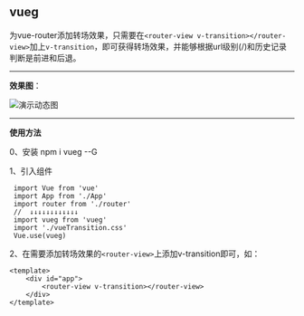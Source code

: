 ## vueg ##
为vue-router添加转场效果，只需要在`<router-view v-transition></router-view>`加上`v-transition`，即可获得转场效果，并能够根据url级别(/)和历史记录判断是前进和后退。


----------


**效果图**：

![演示动态图][1]

----------
**使用方法**

0、安装
	npm i vueg --G

1、引入组件

     import Vue from 'vue' 
     import App from './App' 
     import router from './router'
     //  ↓↓↓↓↓↓↓↓↓↓↓↓
     import vueg from 'vueg' 	
     import './vueTransition.css'
     Vue.use(vueg)

2、在需要添加转场效果的`<router-view>`上添加v-transition即可，如：

    <template>
        <div id="app">
            <router-view v-transition></router-view>
        </div>
    </template>


  [1]: https://raw.githubusercontent.com/jaweii/vueg/master/image/GIF.gif

